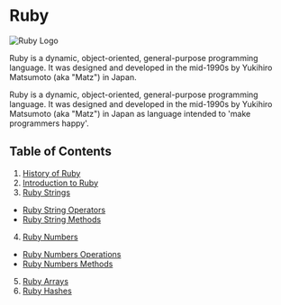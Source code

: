 # Ruby

![Ruby Logo](https://cloud.githubusercontent.com/assets/5607371/13464206/083f3f28-e0b6-11e5-9ecd-84d8e25d35d8.png)

Ruby is a dynamic, object-oriented, general-purpose programming language. It was designed and developed in the mid-1990s by Yukihiro Matsumoto (aka "Matz") in Japan.

Ruby is a dynamic, object-oriented, general-purpose programming language. It was designed and developed in the mid-1990s by Yukihiro Matsumoto (aka "Matz") in Japan as language intended to 'make programmers happy'.

## Table of Contents

1. [History of Ruby](Ruby-History)
2. [Introduction to Ruby](Ruby-Introduction)
3. [Ruby Strings](Ruby-Strings)
  - [Ruby String Operators](Ruby-Strings-Operators)
  - [Ruby String Methods](Ruby-String-Methods)
4. [Ruby Numbers](Ruby-Numbers)
  - [Ruby Numbers Operations](Ruby-Numbers-Operations)
  - [Ruby Numbers Methods](Ruby-Numbers-Methods)
5. [Ruby Arrays](Ruby-Arrays)
6. [Ruby Hashes](Ruby-Hashes)
